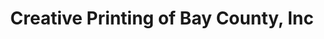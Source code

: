 ---
title: "Creative Printing of Bay County, Inc"
url: /panama-city/creative-printing-of-bay-county-inc/
shop: shop
---